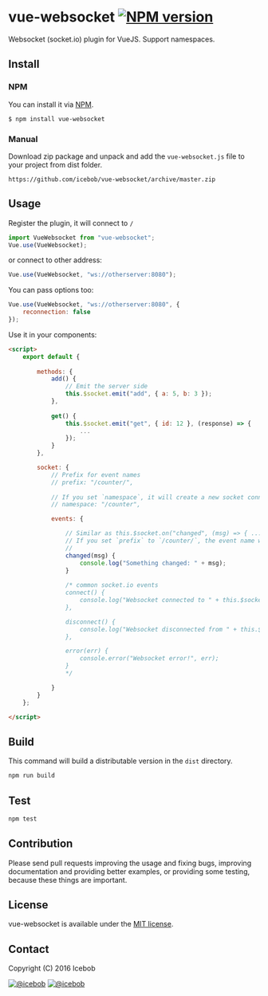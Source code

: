 # vue-websocket [![NPM version](https://img.shields.io/npm/v/vue-websocket.svg)](https://www.npmjs.com/package/vue-websocket)
Websocket (socket.io) plugin for VueJS. Support namespaces.


## Install
### NPM
You can install it via [NPM](http://npmjs.org/).
```
$ npm install vue-websocket
```
### Manual
Download zip package and unpack and add the `vue-websocket.js` file to your project from dist folder.
```
https://github.com/icebob/vue-websocket/archive/master.zip
```

## Usage
Register the plugin, it will connect to `/`
```js
import VueWebsocket from "vue-websocket";
Vue.use(VueWebsocket);
```
or connect to other address:
```js
Vue.use(VueWebsocket, "ws://otherserver:8080");
```
You can pass options too:
```js
Vue.use(VueWebsocket, "ws://otherserver:8080", {
	reconnection: false
});
```


Use it in your components:
```html
<script>
	export default {
		
		methods: {
			add() {
		  		// Emit the server side
		  		this.$socket.emit("add", { a: 5, b: 3 });    
			},
			
			get() {
		  		this.$socket.emit("get", { id: 12 }, (response) => {
					...
				});    
			}
		},

		socket: {
			// Prefix for event names
			// prefix: "/counter/",
			
			// If you set `namespace`, it will create a new socket connection to the namespace instead of `/`
			// namespace: "/counter",

			events: {

				// Similar as this.$socket.on("changed", (msg) => { ... });
				// If you set `prefix` to `/counter/`, the event name will be `/counter/changed`
				//
				changed(msg) {
					console.log("Something changed: " + msg);
				}
				
				/* common socket.io events
				connect() {
					console.log("Websocket connected to " + this.$socket.nsp);
				},

				disconnect() {
					console.log("Websocket disconnected from " + this.$socket.nsp);
				},

				error(err) {
					console.error("Websocket error!", err);
				}
				*/

			}
		}
	};

</script>
```

## Build
This command will build a distributable version in the `dist` directory.
```bash
npm run build
```

## Test
```bash
npm test
```

## Contribution
Please send pull requests improving the usage and fixing bugs, improving documentation and providing better examples, or providing some testing, because these things are important.

## License
vue-websocket is available under the [MIT license](https://tldrlegal.com/license/mit-license).

## Contact

Copyright (C) 2016 Icebob

[![@icebob](https://img.shields.io/badge/github-icebob-green.svg)](https://github.com/icebob) [![@icebob](https://img.shields.io/badge/twitter-Icebobcsi-blue.svg)](https://twitter.com/Icebobcsi)
